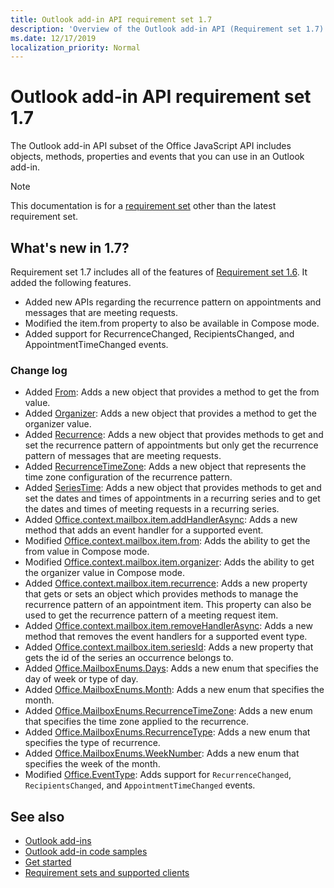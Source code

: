 ```yaml
---
title: Outlook add-in API requirement set 1.7
description: 'Overview of the Outlook add-in API (Requirement set 1.7)'
ms.date: 12/17/2019
localization_priority: Normal
---
```


# Outlook add-in API requirement set 1.7

The Outlook add-in API subset of the Office JavaScript API includes objects, methods, properties and events that you can use in an Outlook add-in.

> [!NOTE]
> This documentation is for a [requirement set](../../requirement-sets/outlook-api-requirement-sets.md) other than the latest requirement set.

## What's new in 1.7?

Requirement set 1.7 includes all of the features of [Requirement set 1.6](../requirement-set-1.6/outlook-requirement-set-1.6.md). It added the following features.

- Added new APIs regarding the recurrence pattern on appointments and messages that are meeting requests.
- Modified the item.from property to also be available in Compose mode.
- Added support for RecurrenceChanged, RecipientsChanged, and AppointmentTimeChanged events.

### Change log

- Added [From](/javascript/api/outlook/office.from?view=outlook-js-1.7&preserve-view=true): Adds a new object that provides a method to get the from value.
- Added [Organizer](/javascript/api/outlook/office.organizer?view=outlook-js-1.7&preserve-view=true): Adds a new object that provides a method to get the organizer value.
- Added [Recurrence](/javascript/api/outlook/office.recurrence?view=outlook-js-1.7&preserve-view=true): Adds a new object that provides methods to get and set the recurrence pattern of appointments but only get the recurrence pattern of messages that are meeting requests.
- Added [RecurrenceTimeZone](/javascript/api/outlook/office.recurrencetimezone?view=outlook-js-1.7&preserve-view=true): Adds a new object that represents the time zone configuration of the recurrence pattern.
- Added [SeriesTime](/javascript/api/outlook/office.seriestime?view=outlook-js-1.7&preserve-view=true): Adds a new object that provides methods to get and set the dates and times of appointments in a recurring series and to get the dates and times of meeting requests in a recurring series.
- Added [Office.context.mailbox.item.addHandlerAsync](office.context.mailbox.item.md#methods): Adds a new method that adds an event handler for a supported event.
- Modified [Office.context.mailbox.item.from](office.context.mailbox.item.md#properties): Adds the ability to get the from value in Compose mode.
- Modified [Office.context.mailbox.item.organizer](office.context.mailbox.item.md#properties): Adds the ability to get the organizer value in Compose mode.
- Added [Office.context.mailbox.item.recurrence](office.context.mailbox.item.md#properties): Adds a new property that gets or sets an object which provides methods to manage the recurrence pattern of an appointment item. This property can also be used to get the recurrence pattern of a meeting request item.
- Added [Office.context.mailbox.item.removeHandlerAsync](office.context.mailbox.item.md#methods): Adds a new method that removes the event handlers for a supported event type.
- Added [Office.context.mailbox.item.seriesId](office.context.mailbox.item.md#properties): Adds a new property that gets the id of the series an occurrence belongs to.
- Added [Office.MailboxEnums.Days](/javascript/api/outlook/office.mailboxenums.days?view=outlook-js-1.7&preserve-view=true): Adds a new enum that specifies the day of week or type of day.
- Added [Office.MailboxEnums.Month](/javascript/api/outlook/office.mailboxenums.month?view=outlook-js-1.7&preserve-view=true): Adds a new enum that specifies the month.
- Added [Office.MailboxEnums.RecurrenceTimeZone](/javascript/api/outlook/office.mailboxenums.recurrencetimezone?view=outlook-js-1.7&preserve-view=true): Adds a new enum that specifies the time zone applied to the recurrence.
- Added [Office.MailboxEnums.RecurrenceType](/javascript/api/outlook/office.mailboxenums.recurrencetype?view=outlook-js-1.7&preserve-view=true): Adds a new enum that specifies the type of recurrence.
- Added [Office.MailboxEnums.WeekNumber](/javascript/api/outlook/office.mailboxenums.weeknumber?view=outlook-js-1.7&preserve-view=true): Adds a new enum that specifies the week of the month.
- Modified [Office.EventType](/javascript/api/office/office.eventtype): Adds support for `RecurrenceChanged`, `RecipientsChanged`, and `AppointmentTimeChanged` events.

## See also

- [Outlook add-ins](../../../outlook/outlook-add-ins-overview.md)
- [Outlook add-in code samples](https://developer.microsoft.com/outlook/gallery/?filterBy=Outlook,Samples,Add-ins)
- [Get started](../../../quickstarts/outlook-quickstart.md)
- [Requirement sets and supported clients](../../requirement-sets/outlook-api-requirement-sets.md)
